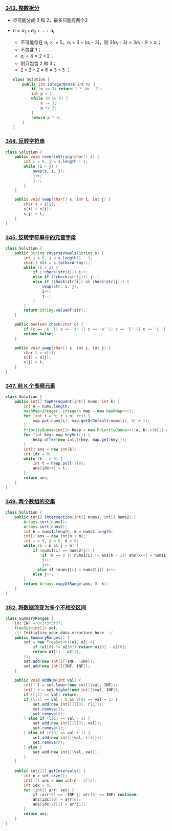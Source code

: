 ### [343. 整数拆分](https://leetcode-cn.com/problems/integer-break/)

* 尽可能分成 3 和 2，最多只能有两个2

* $n=a_1+a_2+...+a_i$

  * 不可能存在 $a_i>=5$，$a_i=3+(a_i-3)$，则 $3(a_i-3)=3a_i-9>a_i$；
  * 不包含 1；
  * $a_i=4=2+2$；
  * 则只包含 2 和 3；
  * $2+2+2=6=3+3$ ；

  ```java
  class Solution {
      public int integerBreak(int n) {
          if (n <= 3) return 1 * (n - 1);
          int p = 1;
          while (n >= 5) {
              n -= 3;
              p *= 3;
          }
          return p * n;
      }
  }
  ```

### [344. 反转字符串](https://leetcode-cn.com/problems/reverse-string/)

```java
class Solution {
    public void reverseString(char[] s) {
        int i = 0, j = s.length - 1;
        while (i < j) {
            swap(s, i, j);
            i++;
            j--;
        }
    }

    public void swap(char[] s, int i, int j) {
        char t = s[i];
        s[i] = s[j];
        s[j] = t;
    }
}
```

### [345. 反转字符串中的元音字母](https://leetcode-cn.com/problems/reverse-vowels-of-a-string/)

```java
class Solution {
    public String reverseVowels(String s) {
        int i = 0, j = s.length() - 1;
        char[] str = s.toCharArray();
        while (i < j) {
            if (!check(str[i])) i++;
            else if (!check(str[j])) j--;
            else if (check(str[i]) && check(str[j])) {
                swap(str, i, j);
                i++;
                j--;
            }
        }
        return String.valueOf(str);
    }

    public boolean check(char c) {
        if (c == 'A' || c == 'a' || c == 'e' || c == 'E' || c == 'i' || c == 'I' || c == 'o' ||  c == 'O' || c == 'u' || c == 'U') return true;
        return false;
    }

    public void swap(char[] s, int i, int j) {
        char t = s[i];
        s[i] = s[j];
        s[j] = t;
    }
}
```

### [347. 前 K 个高频元素](https://leetcode-cn.com/problems/top-k-frequent-elements/)

```java
class Solution {
    public int[] topKFrequent(int[] nums, int k) {
        int n = nums.length;
        HashMap<Integer, Integer> map = new HashMap<>();
        for (int i = 0; i < n; ++i) {
            map.put(nums[i], map.getOrDefault(nums[i], 0) + 1);
        }
        PriorityQueue<int[]> heap = new PriorityQueue<>((a, b)->(b[1]-a[1]));
        for (int key: map.keySet()) {
            heap.offer(new int[]{key, map.get(key)});
        }
        int[] ans = new int[k];
        int idx = 0;
        while (k-- > 0) {
            int t = heap.poll()[0];
            ans[idx++] = t;
        }
        return ans;
    }
}
```

### [349. 两个数组的交集](https://leetcode-cn.com/problems/intersection-of-two-arrays/)

```java
class Solution {
    public int[] intersection(int[] nums1, int[] nums2) {
        Arrays.sort(nums1);
        Arrays.sort(nums2);
        int n = nums1.length, m = nums2.length;
        int[] ans = new int[n + m];
        int i = 0, j = 0, k = 0;
        while (i < n && j < m) {
            if (nums1[i] == nums2[j]) {
                if (k == 0 || nums1[i] != ans[k - 1]) ans[k++] = nums1[i];
                i++;
                j++;
            } else if (nums1[i] < nums2[j]) i++;
            else j++;
        }
        return Arrays.copyOfRange(ans, 0, k);
    }
}
```

### [352. 将数据流变为多个不相交区间](https://leetcode-cn.com/problems/data-stream-as-disjoint-intervals/)

```java
class SummaryRanges {
    int INF = 0x3f3f3f3f;
    TreeSet<int[]> set;
    /** Initialize your data structure here. */
    public SummaryRanges() {
        set = new TreeSet<>((o1, o2)->{
            if (o1[0] != o2[0]) return o1[0] - o2[0];
            return o1[1] - o2[1];
        });
        set.add(new int[]{-INF, -INF});
        set.add(new int[]{INF, INF});
    }
    
    public void addNum(int val) {
        int[] l = set.lower(new int[]{val, INF});
        int[] r = set.higher(new int[]{val, INF});
        if (l[1] >= val) return;
        if (l[1] == val - 1 && r[0] == val + 1) {
            set.add(new int[]{l[0], r[1]});
            set.remove(l);
            set.remove(r);
        } else if (l[1] == val - 1) {
            set.add(new int[]{l[0], val});
            set.remove(l);
        } else if (r[0] == val + 1) {
            set.add(new int[]{val, r[1]});
            set.remove(r);
        } else {
            set.add(new int[]{val, val});
        }
    }
    
    public int[][] getIntervals() {
        int n = set.size();
        int[][] ans = new int[n - 2][2];
        int idx = 0;
        for (int[] arr: set) {
            if (arr[0] == -INF || arr[0] == INF) continue;
            ans[idx][0] = arr[0];
            ans[idx++][1] = arr[1];
        }
        return ans;
    }
}
```



